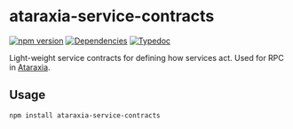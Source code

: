 # ataraxia-service-contracts

[![npm version](https://img.shields.io/npm/v/ataraxia-service-contracts)](https://www.npmjs.com/package/ataraxia-service-contracts)
[![Dependencies](https://img.shields.io/librariesio/release/npm/ataraxia-service-contracts)](https://libraries.io/npm/ataraxia-service-contracts)
[![Typedoc](https://img.shields.io/badge/typedoc-ataraxia--service--contracts-%23fff)](https://aholstenson.github.io/ataraxia/modules/ataraxia_service_contracts.html)

Light-weight service contracts for defining how services act. Used for RPC
in [Ataraxia](https://github.com/aholstenson/ataraxia).

## Usage

```
npm install ataraxia-service-contracts
```
